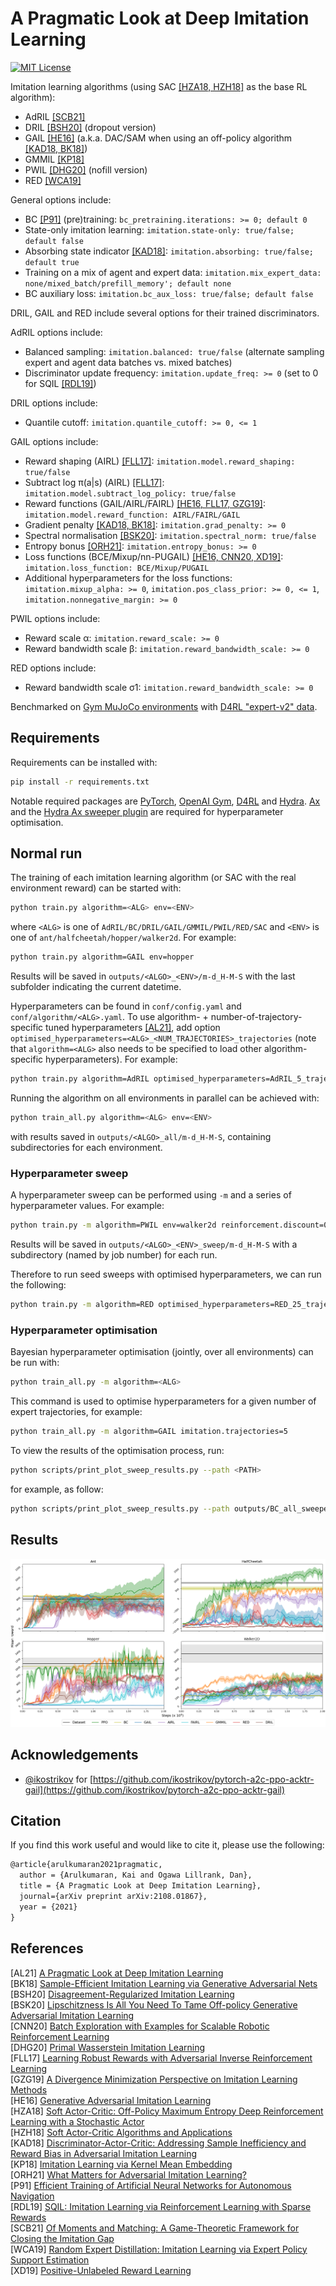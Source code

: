 # A Pragmatic Look at Deep Imitation Learning

[![MIT License](https://img.shields.io/badge/license-MIT-blue.svg)](LICENSE.md)

Imitation learning algorithms (using SAC [[HZA18, HZH18]](#references) as the base RL algorithm):

- AdRIL [[SCB21]](#references)
- DRIL [[BSH20]](#references) (dropout version)
- GAIL [[HE16]](#references) (a.k.a. DAC/SAM when using an off-policy algorithm [[KAD18, BK18]](#references))
- GMMIL [[KP18]](#references)
- PWIL [[DHG20]](#references) (nofill version)
- RED [[WCA19]](#references)

General options include:

- BC [[P91]](#references) (pre)training: `bc_pretraining.iterations: >= 0; default 0`
- State-only imitation learning: `imitation.state-only: true/false; default false`
- Absorbing state indicator [[KAD18]](#references): `imitation.absorbing: true/false; default true`
- Training on a mix of agent and expert data: `imitation.mix_expert_data: none/mixed_batch/prefill_memory'; default none`
- BC auxiliary loss: `imitation.bc_aux_loss: true/false; default false`

DRIL, GAIL and RED include several options for their trained discriminators.

AdRIL options include:

- Balanced sampling: `imitation.balanced: true/false` (alternate sampling expert and agent data batches vs. mixed batches)
- Discriminator update frequency: `imitation.update_freq: >= 0` (set to 0 for SQIL [[RDL19]](#references))

DRIL options include:

- Quantile cutoff: `imitation.quantile_cutoff: >= 0, <= 1`

GAIL options include:

- Reward shaping (AIRL) [[FLL17]](#references): `imitation.model.reward_shaping: true/false`
- Subtract log π(a|s) (AIRL) [[FLL17]](#references): `imitation.model.subtract_log_policy: true/false`
- Reward functions (GAIL/AIRL/FAIRL) [[HE16, FLL17, GZG19]](#references): `imitation.model.reward_function: AIRL/FAIRL/GAIL`
- Gradient penalty [[KAD18, BK18]](#references): `imitation.grad_penalty: >= 0`
- Spectral normalisation [[BSK20]](#references): `imitation.spectral_norm: true/false`
- Entropy bonus [[ORH21]](#references): `imitation.entropy_bonus: >= 0`
- Loss functions (BCE/Mixup/nn-PUGAIL) [[HE16, CNN20, XD19]](#references): `imitation.loss_function: BCE/Mixup/PUGAIL`
- Additional hyperparameters for the loss functions: `imitation.mixup_alpha: >= 0`, `imitation.pos_class_prior: >= 0, <= 1`, `imitation.nonnegative_margin: >= 0`

PWIL options include:

- Reward scale α: `imitation.reward_scale: >= 0`
- Reward bandwidth scale β: `imitation.reward_bandwidth_scale: >= 0`

RED options include:

- Reward bandwidth scale σ1: `imitation.reward_bandwidth_scale: >= 0`

Benchmarked on [Gym MuJoCo environments](https://www.gymlibrary.dev/environments/mujoco/) with [D4RL "expert-v2" data](https://github.com/Farama-Foundation/D4RL/wiki/Tasks#gym).

## Requirements

Requirements can be installed with:
```sh
pip install -r requirements.txt
```
Notable required packages are [PyTorch](https://pytorch.org/), [OpenAI Gym](https://gym.openai.com/), [D4RL](https://github.com/Farama-Foundation/D4RL) and [Hydra](https://hydra.cc/). [Ax](https://ax.dev/) and the [Hydra Ax sweeper plugin](https://hydra.cc/docs/next/plugins/ax_sweeper/) are required for hyperparameter optimisation.

## Normal run

The training of each imitation learning algorithm (or SAC with the real environment reward) can be started with:
```sh
python train.py algorithm=<ALG> env=<ENV>
```
where `<ALG>` is one of `AdRIL/BC/DRIL/GAIL/GMMIL/PWIL/RED/SAC` and `<ENV>` is one of `ant/halfcheetah/hopper/walker2d`. For example:
```sh
python train.py algorithm=GAIL env=hopper
```

Results will be saved in `outputs/<ALGO>_<ENV>/m-d_H-M-S` with the last subfolder indicating the current datetime.

Hyperparameters can be found in `conf/config.yaml` and `conf/algorithm/<ALG>.yaml`. To use algorithm- + number-of-trajectory-specific tuned hyperparameters [[AL21]](#references), add option `optimised_hyperparameters=<ALG>_<NUM_TRAJECTORIES>_trajectories` (note that `algorithm=<ALG>` also needs to be specified to load other algorithm-specific hyperparameters). For example:
```sh
python train.py algorithm=AdRIL optimised_hyperparameters=AdRIL_5_trajectories env=halfcheetah
```

Running the algorithm on all environments in parallel can be achieved with:
```sh
python train_all.py algorithm=<ALG> env=<ENV>
```
with results saved in `outputs/<ALGO>_all/m-d_H-M-S`, containing subdirectories for each environment.

### Hyperparameter sweep

A hyperparameter sweep can be performed using `-m` and a series of hyperparameter values. For example:
```sh
python train.py -m algorithm=PWIL env=walker2d reinforcement.discount=0.97,0.98,0.99
```

Results will be saved in `outputs/<ALGO>_<ENV>_sweep/m-d_H-M-S` with a subdirectory (named by job number) for each run.

Therefore to run seed sweeps with optimised hyperparameters, we can run the following:
```sh
python train.py -m algorithm=RED optimised_hyperparameters=RED_25_trajectories env=halfcheetah seed=1,2,3,4,5,6,7,8,9,10
```

### Hyperparameter optimisation

Bayesian hyperparameter optimisation (jointly, over all environments) can be run with:
```sh
python train_all.py -m algorithm=<ALG>
```

This command is used to optimise hyperparameters for a given number of expert trajectories, for example:
```sh
python train_all.py -m algorithm=GAIL imitation.trajectories=5
```

To view the results of the optimisation process, run:
```sh
python scripts/print_plot_sweep_results.py --path <PATH>
```
for example, as follow:
```sh
python scripts/print_plot_sweep_results.py --path outputs/BC_all_sweeper/03-09_19-13-21
```

## Results

![PyBullet results](figures/pybullet.png) 

## Acknowledgements

- [@ikostrikov](https://github.com/ikostrikov) for [https://github.com/ikostrikov/pytorch-a2c-ppo-acktr-gail](https://github.com/ikostrikov/pytorch-a2c-ppo-acktr-gail)

## Citation

If you find this work useful and would like to cite it, please use the following:

```tex
@article{arulkumaran2021pragmatic,
  author = {Arulkumaran, Kai and Ogawa Lillrank, Dan},
  title = {A Pragmatic Look at Deep Imitation Learning},
  journal={arXiv preprint arXiv:2108.01867},
  year = {2021}
}
```

## References

[AL21] [A Pragmatic Look at Deep Imitation Learning](https://arxiv.org/abs/2108.01867)  
[BK18] [Sample-Efficient Imitation Learning via Generative Adversarial Nets](https://arxiv.org/abs/1809.02064)  
[BSH20] [Disagreement-Regularized Imitation Learning](https://openreview.net/forum?id=rkgbYyHtwB)  
[BSK20] [Lipschitzness Is All You Need To Tame Off-policy Generative Adversarial Imitation Learning](https://arxiv.org/abs/2006.16785)  
[CNN20] [Batch Exploration with Examples for Scalable Robotic Reinforcement Learning](https://arxiv.org/abs/2010.11917)  
[DHG20] [Primal Wasserstein Imitation Learning](https://arxiv.org/abs/2006.04678)  
[FLL17] [Learning Robust Rewards with Adversarial Inverse Reinforcement Learning](https://arxiv.org/abs/1710.11248)  
[GZG19] [A Divergence Minimization Perspective on Imitation Learning Methods](https://arxiv.org/abs/1911.02256)  
[HE16] [Generative Adversarial Imitation Learning](https://arxiv.org/abs/1606.03476)  
[HZA18] [Soft Actor-Critic: Off-Policy Maximum Entropy Deep Reinforcement Learning with a Stochastic Actor](https://arxiv.org/abs/1801.01290)  
[HZH18] [Soft Actor-Critic Algorithms and Applications](https://arxiv.org/abs/1812.05905)  
[KAD18] [Discriminator-Actor-Critic: Addressing Sample Inefficiency and Reward Bias in Adversarial Imitation Learning](https://arxiv.org/abs/1809.02925)  
[KP18] [Imitation Learning via Kernel Mean Embedding](https://ojs.aaai.org/index.php/AAAI/article/view/11720)  
[ORH21] [What Matters for Adversarial Imitation Learning?](https://arxiv.org/abs/2106.00672)  
[P91] [Efficient Training of Artificial Neural Networks for Autonomous Navigation](https://www.mitpressjournals.org/doi/abs/10.1162/neco.1991.3.1.88?journalCode=neco)  
[RDL19] [SQIL: Imitation Learning via Reinforcement Learning with Sparse Rewards](https://arxiv.org/abs/1905.11108)  
[SCB21] [Of Moments and Matching: A Game-Theoretic Framework for Closing the Imitation Gap](https://arxiv.org/abs/2103.03236)  
[WCA19] [Random Expert Distillation: Imitation Learning via Expert Policy Support Estimation](https://arxiv.org/abs/1905.06750)  
[XD19] [Positive-Unlabeled Reward Learning](https://arxiv.org/abs/1911.00459)  
